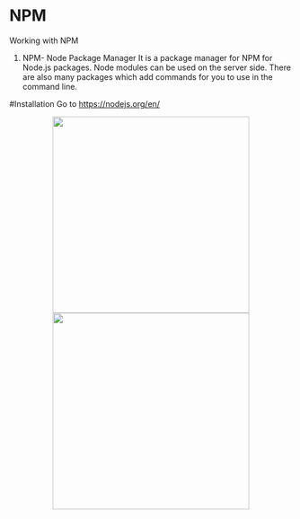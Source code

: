 # NPM
Working with NPM

1. NPM- Node Package Manager 
  It is a package manager for NPM for Node.js packages. Node modules can be used on the server side. There are also many packages which add commands for you to use in the command line.
  
#Installation
Go to https://nodejs.org/en/ 
<p align="center">
  <img src="your_relative_path_here" width="350"/>
  <img src="your_relative_path_here_number_2_large_name" width="350"/>
</p>
